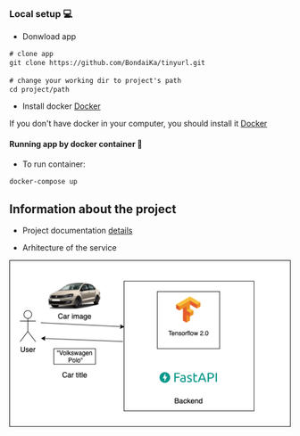 ### Local setup :computer:

* Donwload app
```
# clone app
git clone https://github.com/BondaiKa/tinyurl.git

# change your working dir to project's path
cd project/path
```

* Install docker [Docker](https://docs.docker.com/)   

If you don't have docker in your computer, you should install it [Docker](https://docs.docker.com/)   

#### Running app by docker container :whale:

* To run container:

```bash
docker-compose up
```
Information about the project
---
* Project documentation [details](docs/project_documentation.md)


* Arhitecture of the service

![arhitecture](docs/car_model_class_chart.png)